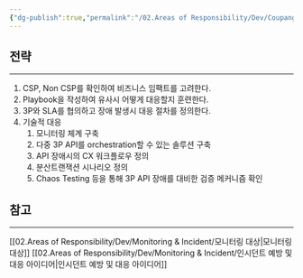 ```yaml
---
{"dg-publish":true,"permalink":"/02.Areas of Responsibility/Dev/Coupang/3P API Relience/","tags":["dev","transaction_management","fault_tolarence"],"noteIcon":""}
---
```


## 전략
---
1. CSP, Non CSP를 확인하여 비즈니스 임팩트를 고려한다.
2. Playbook을 작성하여 유사시 어떻게 대응할지 훈련한다.
3. 3P와 SLA를 협의하고 장애 발생시 대응 절차를 정의한다.
4. 기술적 대응
	1. 모니터링 체계 구축
	2. 다중 3P API를 orchestration할 수 있는 솔루션 구축
	3. API 장애시의 CX 워크플로우 정의
	4. 분산트랜잭션 시나리오 정의
	5. Chaos Testing 등을 통해 3P API 장애를 대비한 검증 메커니즘 확인
## 참고
---
[[02.Areas of Responsibility/Dev/Monitoring & Incident/모니터링 대상\|모니터링 대상]]
[[02.Areas of Responsibility/Dev/Monitoring & Incident/인시던트 예방 및 대응 아이디어\|인시던트 예방 및 대응 아이디어]]